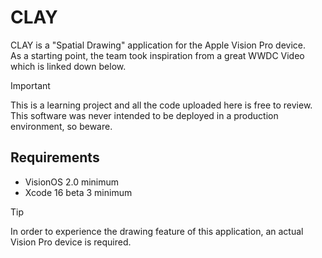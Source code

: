 # CLAY

CLAY is a "Spatial Drawing" application for the Apple Vision Pro device.  
As a starting point, the team took inspiration from a great WWDC Video which is linked down below.

>[!IMPORTANT]
>This is a learning project and all the code uploaded here is free to review.  
>This software was never intended to be deployed in a production environment, so beware.

## Requirements
- VisionOS 2.0 minimum
- Xcode 16 beta 3 minimum

>[!TIP]
>In order to experience the drawing feature of this application, an actual Vision Pro device is required.
